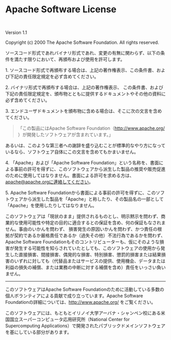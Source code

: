 Apache Software License
=======================

`                         `

Version 1.1

Copyright (c) 2000 The Apache Software Foundation. All rights reserved.

ソースコード形式であれバイナリ形式であれ、変更の有無に関わらず、以下の条件を満たす限りにおいて、再頒布および使用を許可します。

1\. ソースコード形式で再頒布する場合は、上記の著作権表示、この条件書、および下記の責任限定規定を必ず含めてください。

2\. バイナリ形式で再頒布する場合は、上記の著作権表示、
この条件書、および下記の責任限定規定を、頒布物とともに提供するドキュメントやその他の資料に必ず含めてください。

3\. エンドユーザドキュメントを頒布物に含める場合は、そこに次の文言を含めてください。

> 「この製品にはApache Software
> Foundation（http://www.apache.org/ ）が開発したソフトウェアが含まれています。」

あるいは、このような第三者への謝辞を盛り込むことが標準的なやり方になっているなら、ソフトウェア自体にこの文言を含めてもかまいません。

4\. 「Apache」および「Apache Software
Foundation」という名称を、書面による事前の許可を得ずに、このソフトウェアから派生した製品の推奨や販売促進のために使用してはなりません。書面による許可を求める方は、apache@apache.orgに連絡してください。

5\. Apache Software
Foundationから書面による事前の許可を得ずに、このソフトウェアから派生した製品を「Apache」と称したり、その製品名の一部として「Apache」を使用したりしてはなりません。

このソフトウェアは「現状のまま」提供されるものとし、明示黙示を問わず、商業的な使用可能性や特定の目的に適合するとの保証を含め、何の保証もなされません。事由のいかんを問わず、
損害発生の原因いかんを問わず、かつ責任の根拠が契約であるか厳格責任であるか（過失その他）不法行為であるかを問わず、Apache
Software
Foundationもそのコントリビューターも、仮にそのような損害が発生する可能性を知らされていたとしても、このソフトウェアの使用から発生した直接損害、間接損害、偶発的な損害、特別損害、懲罰的損害または結果損害のいずれに対しても（代替品またはサービスの提供、使用機会、データまたは利益の損失の補償、または業務の中断に対する補償を含め）責任をいっさい負いません。

------------------------------------------------------------------------

このソフトウェアはApache Software
Foundationのために活動している多数の個人ボランティアによる貢献で成り立っています。Apache
Software Foundationの詳細については、http://www.apache.org/ をご覧ください。

このソフトウェアには、もともとイリノイ大学アーバナ・シャンペン校にある米国国立スーパーコンピュータ応用研究所（National
Center for Supercomputing
Applications）で開発されたパブリックドメインソフトウェアを基にしている部分があります。
